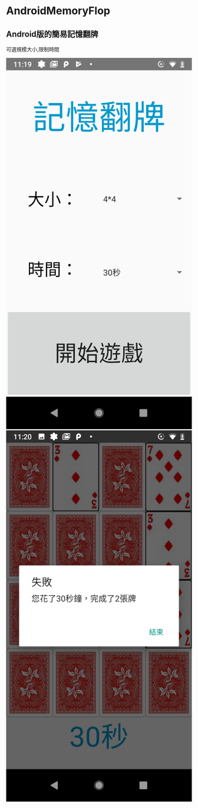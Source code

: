 # AndroidMemoryFlop
## Android版的簡易記憶翻牌

可選規模大小,限制時間

![image](https://github.com/MichaelPanW/AndroidMemoryFlop/blob/master/dist/Screenshot_20190429-111957.png)
![image](https://github.com/MichaelPanW/AndroidMemoryFlop/blob/master/dist/Screenshot_20190429-112040.png)
